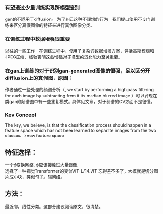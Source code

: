 ### 有望通过少量训练实现跨模型鉴别
gan的不适用于diffusion。
为了纠正这种不理想的行为，我们提出使用不专门训练来区分真假图像的特征来进行真伪图像分类。
### 在训练过程中数据增强很重要
以往的一些工作，在训练过程中，使用了复杂的数据增强方案，包括高斯模糊和JPEG压缩，经验表明这些增强对于模型的泛化能力至关重要。
### 在gan上训练的对于识别gan-generated图像的很强，足以区分开diffiusion上的真假图，原因：
作者通过一些处理的频谱分析（, we start by performing a high pass
filtering for each image by subtracting from it its median
blurred image.）可以发现在类gan的频谱图中有一些重复模式。具体见文章，对于频谱的CV方面不是很懂。
### Key Concept
The key, we believe, is that the classification process should
happen in a feature space which has not been learned to
separate images from the two classes.
->new feature space
## 特征选择：
一个$\phi$变换网络.
ϕ应该接触过大量图像.  
选择了一种视觉Transformer的变体ViT-L/14.VIT 忘得差不多了，大概就是切分图片成小块，类似句子。输网络。
## 方法：
最近邻，线性分类。这部分建议阅读原文，很清楚。